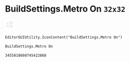 # BuildSettings.Metro On `32x32`
<img src="/img/BuildSettings.Metro%20On.png" width=32 height=32>

``` CSharp
EditorGUIUtility.IconContent("BuildSettings.Metro On")
```
```
BuildSettings.Metro On
```
```
3455818660745422868
```
